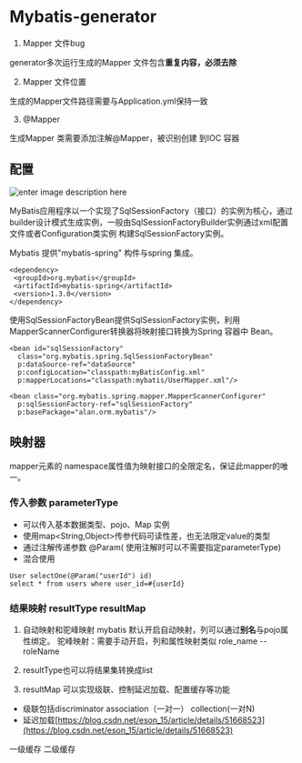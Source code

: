 # Mybatis-generator

1. Mapper 文件bug

generator多次运行生成的Mapper 文件包含**重复内容，必须去除**

2. Mapper 文件位置

生成的Mapper文件路径需要与Application.yml保持一致

3. @Mapper 

生成Mapper 类需要添加注解@Mapper，被识别创建 到IOC 容器

## 配置

![enter image description here](https://lh3.googleusercontent.com/L54s1IJeiIgqm3lq3mxrREV-7yXcniardJYu2p0bz5QXkZVPoTy2Q1LiW66wLiYkt1kYFILB1Q6g)

MyBatis应用程序以一个实现了SqlSessionFactory（接口）的实例为核心，通过builder设计模式生成实例，一般由SqlSessionFactoryBuilder实例通过xml配置文件或者Configuration类实例 构建SqlSessionFactory实例。

Mybatis 提供"mybatis-spring" 构件与spring 集成。
```
<dependency>  
 <groupId>org.mybatis</groupId>  
 <artifactId>mybatis-spring</artifactId>  
 <version>1.3.0</version>  
</dependency>
```
使用SqlSessionFactoryBean提供SqlSessionFactory实例，利用MapperScannerConfigurer转换器将映射接口转换为Spring 容器中 Bean。

```
<bean id="sqlSessionFactory"  
  class="org.mybatis.spring.SqlSessionFactoryBean"  
  p:dataSource-ref="dataSource"  
  p:configLocation="classpath:myBatisConfig.xml"  
  p:mapperLocations="classpath:mybatis/UserMapper.xml"/>
  
<bean class="org.mybatis.spring.mapper.MapperScannerConfigurer"  
  p:sqlSessionFactory-ref="sqlSessionFactory"  
  p:basePackage="alan.orm.mybatis"/>
```

## 映射器

mapper元素的 namespace属性值为映射接口的全限定名，保证此mapper的唯一。
### 传入参数 parameterType

* 可以传入基本数据类型、pojo、Map 实例
* 使用map<String,Object>传参代码可读性差，也无法限定value的类型
* 通过注解传递参数 @Param( 使用注解时可以不需要指定parameterType)
* 混合使用
```
User selectOne(@Param("userId") id)
select * from users where user_id=#{userId}
```


### 结果映射 resultType resultMap

1. 自动映射和驼峰映射
mybatis 默认开启自动映射，列可以通过**别名**与pojo属性绑定。
驼峰映射：需要手动开启，列和属性映射类似 role_name --roleName

2. resultType也可以将结果集转换成list

3. resultMap 可以实现级联、控制延迟加载、配置缓存等功能
* 级联包括discriminator association（一对一） collection(一对N)
* 延迟加载[https://blog.csdn.net/eson_15/article/details/51668523](https://blog.csdn.net/eson_15/article/details/51668523)

一级缓存 二级缓存